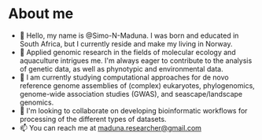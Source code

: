 # About me
- 👋 Hello, my name is @Simo-N-Maduna. I was born and educated in South Africa, but I currently reside and make my living in Norway.
- 👀 Applied genomic research in the fields of molecular ecology and aquaculture intrigues me. I'm always eager to contribute to the analysis of genetic data, as well as phynotypic and environmental data. 
- 🌱 I am currently studying computational approaches for de novo reference genome assemblies of (complex) eukaryotes, phylogenomics, genome-wide association studies (GWAS), and seascape/landscape genomics.
- 💞️ I'm looking to collaborate on developing bioinformatic workflows for processing of the different types of datasets. 
- 📫 You can reach me at maduna.researcher@gmail.com

<!---
simo-N-Maduna/simo-N-Maduna is a ✨ special ✨ repository because its `README.md` (this file) appears on your GitHub profile.
You can click the Preview link to take a look at your changes.
--->
